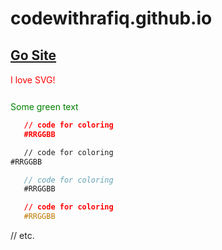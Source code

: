 # codewithrafiq.github.io
## [Go Site](https://codewithrafiq.github.io/)


<svg height="30" width="200">
  <text x="0" y="15" fill="red">I love SVG!</text>
  Sorry, your browser does not support inline SVG.
</svg>



<span style="color: green"> Some green text </span>


```json
   // code for coloring
   #RRGGBB
```
```html
   // code for coloring
#RRGGBB
```
```js
   // code for coloring
   #RRGGBB
```
```css
   // code for coloring
   #RRGGBB
```
// etc.
